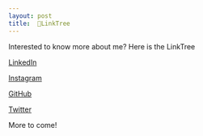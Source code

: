 ```yaml
---
layout: post
title:  🎄LinkTree
---
```

Interested to know more about me? Here is the LinkTree

[LinkedIn](https://www.linkedin.com/in/janhan)

[Instagram](https://www.instagram.com/_jane_han_/)

[GitHub](https://github.com/han-jane)

[Twitter](https://twitter.com/_jane_han_)

More to come!
